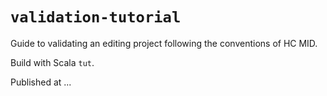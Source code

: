 # `validation-tutorial`

Guide to validating an editing project following the conventions of HC MID.

Build with Scala `tut`.

Published at ...
